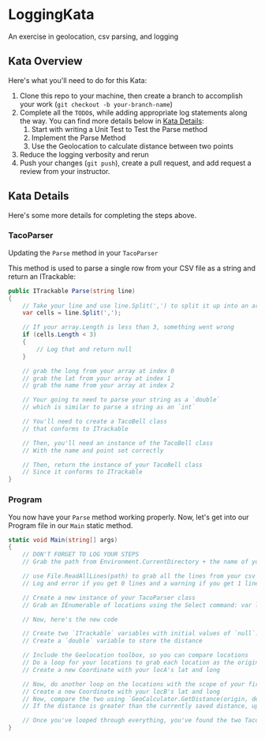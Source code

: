 # LoggingKata

An exercise in geolocation, csv parsing, and logging

## Kata Overview

Here's what you'll need to do for this Kata:

1. Clone this repo to your machine, then create a branch to accomplish your work (`git checkout -b your-branch-name`)
2. Complete all the `TODO`s, while adding appropriate log statements along the way. You can find more details below in [Kata Details](#kata-details):
    1. Start with writing a Unit Test to Test the Parse method
    2. Implement the Parse Method
    3. Use the Geolocation to calculate distance between two points
3. Reduce the logging verbosity and rerun
4. Push your changes (`git push`), create a pull request, and add request a review from your instructor.

## Kata Details

Here's some more details for completing the steps above.

### TacoParser

Updating the `Parse` method in your `TacoParser`

This method is used to parse a single row from your CSV file as a string and return an ITrackable:

```csharp
public ITrackable Parse(string line)
{
    // Take your line and use line.Split(',') to split it up into an array of strings, separated by the char ','
    var cells = line.Split(',');

    // If your array.Length is less than 3, something went wrong
    if (cells.Length < 3)
    {
        // Log that and return null
    }

    // grab the long from your array at index 0
    // grab the lat from your array at index 1
    // grab the name from your array at index 2

    // Your going to need to parse your string as a `double`
    // which is similar to parse a string as an `int`

    // You'll need to create a TacoBell class
    // that conforms to ITrackable

    // Then, you'll need an instance of the TacoBell class
    // With the name and point set correctly

    // Then, return the instance of your TacoBell class
    // Since it conforms to ITrackable
}
```

### Program

You now have your `Parse` method working properly. Now, let's get into our Program file in our `Main` static method.

```csharp
static void Main(string[] args)
{
    // DON'T FORGET TO LOG YOUR STEPS
    // Grab the path from Environment.CurrentDirectory + the name of your file

    // use File.ReadAllLines(path) to grab all the lines from your csv file
    // Log and error if you get 0 lines and a warning if you get 1 line

    // Create a new instance of your TacoParser class
    // Grab an IEnumerable of locations using the Select command: var locations = lines.Select(line => parser.Parse(line));

    // Now, here's the new code

    // Create two `ITrackable` variables with initial values of `null`. These will be used to store your two taco bells that are the furthest from each other.
    // Create a `double` variable to store the distance

    // Include the Geolocation toolbox, so you can compare locations
    // Do a loop for your locations to grab each location as the origin (perhaps: `locA`)
    // Create a new Coordinate with your locA's lat and long

    // Now, do another loop on the locations with the scope of your first loop, so you can grab the "destination" location (perhaps: `locB`)
    // Create a new Coordinate with your locB's lat and long
    // Now, compare the two using `GeoCalculator.GetDistance(origin, destination)`, which returns a double
    // If the distance is greater than the currently saved distance, update the distance and the two `ITrackable` variables you set above

    // Once you've looped through everything, you've found the two Taco Bells furthest away from each other.
}
```
